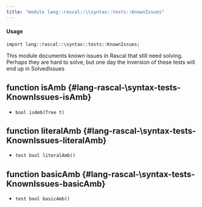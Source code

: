 ```yaml
---
title: "module lang::rascal::\\syntax::tests::KnownIssues"
---
```


#### Usage

`import lang::rascal::\syntax::tests::KnownIssues;`

This module documents known issues in Rascal that still need solving.
Perhaps they are hard to solve, but one day the inversion of these tests will
end up in SolvedIssues

## function isAmb {#lang-rascal-\syntax-tests-KnownIssues-isAmb}

* ``bool isAmb(Tree t)``

## function literalAmb {#lang-rascal-\syntax-tests-KnownIssues-literalAmb}

* ``test bool literalAmb()``

## function basicAmb {#lang-rascal-\syntax-tests-KnownIssues-basicAmb}

* ``test bool basicAmb()``

